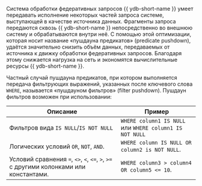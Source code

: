 Система обработки федеративных запросов {{ ydb-short-name }} умеет передавать исполнение некоторых частей запроса системе, выступающей в качестве источника данных. Фрагменты запроса передаются сквозь {{ ydb-short-name }} непосредственно во внешнюю систему и обрабатываются внутри неё. С помощью этой оптимизации, которая носит название «пушдауна предикатов» (predicate pushdown), удаётся значительно снизить объём данных, передаваемых от источника к движку обработки федеративных запросов. Благодаря этому снижается нагрузка на сеть и экономятся вычислительные ресурсы {{ ydb-short-name }}.

Частный случай пушдауна предикатов, при котором выполняется передача фильтрующих выражений, указанных после ключевого слова `WHERE`, называется «пушдауном фильтров» (filter pushdown). Пушдаун фильтров возможен при использовании:

|Описание|Пример|
|---|---|
|Фильтров вида `IS NULL`/`IS NOT NULL`|`WHERE column1 IS NULL` или `WHERE column1 IS NOT NULL`|
|Логических условий `OR`, `NOT`, `AND`. |`WHERE column IS NULL OR column2 is NOT NULL`.|
|Условий сравнения `=`, `<>`, `<`, `<=`, `>`, `>=` c другими колонками или константами. |`WHERE column3 > column4 OR column5 <= 10`.|

